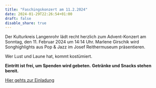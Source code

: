 ```yaml
---
title: "Faschingskonzert am 11.2.2024"
date: 2024-01-29T22:26:54+01:00
draft: false
disable_share: true
---
```


Der Kulturkreis Langenrohr lädt recht herzlich zum Advent-Konzert am Sonntag, den 11. Februar 2024 um 14:14 Uhr.
Marlene Girschik wird Songhighlights aus Pop & Jazz im Josef Reithermuseum präsentieren.

Wer Lust und Laune hat, kommt kostümiert.

__Eintritt ist frei, um Spenden wird gebeten.__
__Getränke und Snacks stehen bereit.__

[Hier gehts zur Einladung](/posts/2024/faschingskonzert.pdf)
